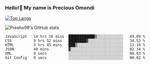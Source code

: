 ### Hello!👋 My name is Precious Omondi 

[![Top Langs](https://github-readme-stats.vercel.app/api/top-langs/?username=Presho99&langs_count=8&theme=dark)](https://github.com/Presho99/github-readme-stats)

![Presho99's GitHub stats](https://github-readme-stats.vercel.app/api?username=Presho99&show_icons=true&theme=dark)

<!--START_SECTION:waka-->

```text
JavaScript   14 hrs 16 mins  ████████████▒░░░░░░░░░░░░   49.89 %
CSS          9 hrs 52 mins   ████████▓░░░░░░░░░░░░░░░░   34.52 %
HTML         3 hrs 45 mins   ███▒░░░░░░░░░░░░░░░░░░░░░   13.16 %
JSON         40 mins         ▓░░░░░░░░░░░░░░░░░░░░░░░░   02.34 %
XML          0 secs          ░░░░░░░░░░░░░░░░░░░░░░░░░   00.03 %
Git Config   0 secs          ░░░░░░░░░░░░░░░░░░░░░░░░░   00.02 %
```

<!--END_SECTION:waka-->

